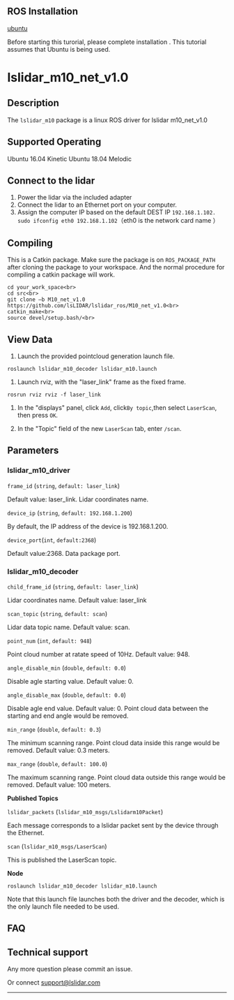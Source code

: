 ROS Installation
-----

[ubuntu](http://wiki.ros.org/Installation/Ubuntu)

Before starting this turorial, please complete installation . This tutorial assumes that Ubuntu is being used.

# lslidar_m10_net_v1.0

## Description

The `lslidar_m10` package is a linux ROS driver for lslidar m10_net_v1.0

Supported Operating
----

Ubuntu 16.04 Kinetic
Ubuntu 18.04 Melodic

## Connect to the lidar

1. Power the lidar via the included adapter
2. Connect the lidar to an Ethernet port on your computer.
3. Assign the computer IP based on the default DEST IP `192.168.1.102.` <br>`sudo ifconfig eth0 192.168.1.102`（eth0 is the network card name ）<br>

## Compiling

This is a Catkin package. Make sure the package is on `ROS_PACKAGE_PATH`  after cloning the package to your workspace. And the normal procedure for compiling a catkin package will work.

```
cd your_work_space<br>
cd src<br>
git clone –b M10_net_v1.0 https://github.com/lsLIDAR/lslidar_ros/M10_net_v1.0<br>
catkin_make<br>
source devel/setup.bash/<br>
```

## View Data

1. Launch the provided pointcloud generation launch file.

```
roslaunch lslidar_m10_decoder lslidar_m10.launch
```

1. Launch rviz, with the "laser_link" frame as the fixed frame.

```
rosrun rviz rviz -f laser_link
```

1. In the "displays" panel, click `Add`, click`By topic`,then select `LaserScan`, then press `OK`.

2. In the "Topic" field of the new `LaserScan` tab, enter `/scan`.

## **Parameters**

### lslidar_m10_driver

`frame_id` (`string`, `default: laser_link`)

Default value: laser_link. Lidar coordinates name.

`device_ip` (`string`, `default: 192.168.1.200`)

By default, the IP address of the device is 192.168.1.200.

`device_port`(`int`, `default:2368`)

Default value:2368. Data package port. 


### lslidar_m10_decoder

`child_frame_id` (`string`, `default: laser_link`)

Lidar coordinates name. Default value: laser_link

`scan_topic` (`string`, `default: scan`)

Lidar data topic name. Default value: scan.

`point_num` (`int`, `default: 948`)

Point cloud number at ratate speed of 10Hz. Default value: 948.

`angle_disable_min` (`double`, `default: 0.0`)

Disable agle starting value. Default value: 0.

`angle_disable_max` (`double`, `default: 0.0`)

Disable agle end value. Default value: 0. Point cloud data between the starting and end angle would be removed.

`min_range` (`double`, `default: 0.3`)

The minimum scanning range. Point cloud data inside this range would be removed. Default value: 0.3 meters.

`max_range` (`double`, `default: 100.0`)

The maximum scanning range. Point cloud data outside this range would be removed. Default value: 100 meters.

**Published Topics**

`lslidar_packets` (`lslidar_m10_msgs/Lslidarm10Packet`)

Each message corresponds to a lslidar packet sent by the device through the Ethernet.

`scan` (`lslidar_m10_msgs/LaserScan`)

This is published the LaserScan topic.

**Node**

```
roslaunch lslidar_m10_decoder lslidar_m10.launch
```

Note that this launch file launches both the driver and the decoder, which is the only launch file needed to be used.


## FAQ

## Technical support

Any more question please commit an issue.

Or connect support@lslidar.com



****